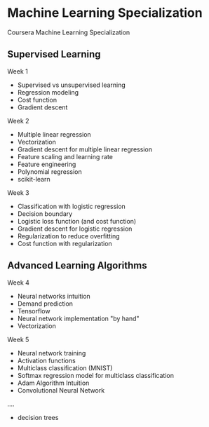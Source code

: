# Machine Learning Specialization
Coursera Machine Learning Specialization

## Supervised Learning
Week 1
- Supervised vs unsupervised learning
- Regression modeling
- Cost function
- Gradient descent

Week 2
- Multiple linear regression
- Vectorization
- Gradient descent for multiple linear regression
- Feature scaling and learning rate
- Feature engineering
- Polynomial regression
- scikit-learn

Week 3
- Classification with logistic regression
- Decision boundary
- Logistic loss function (and cost function)
- Gradient descent for logistic regression
- Regularization to reduce overfitting
- Cost function with regularization

## Advanced Learning Algorithms
Week 4
- Neural networks intuition
- Demand prediction
- Tensorflow
- Neural network implementation "by hand"
- Vectorization

Week 5
- Neural network training
- Activation functions
- Multiclass classification (MNIST)
- Softmax regression model for multiclass classification
- Adam Algorithm Intuition
- Convolutional Neural Network


....
- decision trees
